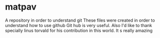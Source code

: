 # matpav
A repository in order to understand git
These files were created in order to understand how to use github
Git hub is very useful.
Also I'd like to thank specially linus torvald for his contribution
in this world.
It s really amazing
